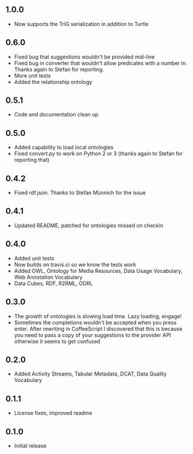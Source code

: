 ## 1.0.0
* Now supports the TriG serialization in addition to Turtle
## 0.6.0
* Fixed bug that suggestions wouldn't be provided mid-line
* Fixed bug in converter that wouldn't allow predicates with a number in. Thanks again to Stefan for reporting.
* More unit tests
* Added the relationship ontology

## 0.5.1
* Code and documentation clean up

## 0.5.0
* Added capability to load local ontologies
* Fixed convert.py to work on Python 2 or 3 (thanks again to Stefan for reporting that)

## 0.4.2
* Fixed rdf.json. Thanks to Stefan Münnich for the issue

## 0.4.1
* Updated README, patched for ontologies missed on checkin

## 0.4.0
* Added unit tests
* Now builds on travis.ci so we know the tests work
* Added OWL, Ontology for Media Resources, Data Usage Vocabulary, Web Annotation Vocabulary
* Data Cubes, RDF, R2RML, ODRL

## 0.3.0
* The growth of ontologies is slowing load time. Lazy loading, engage!
* Sometimes the completions wouldn't be accepted when you press enter. After rewriting in CoffeeScript I discovered that this is because you need to pass a copy of your suggestions to the provider API otherwise it seems to get confused

## 0.2.0
* Added Activity Streams, Tabular Metadata, DCAT, Data Quality Vocabulary

## 0.1.1
* License fixes, improved readme

## 0.1.0
* Initial release
